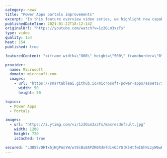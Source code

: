 ```yaml
---
category: news
title: "Power Apps portals improvements"
excerpt: "In this feature overview video series, we highlight new capabilities included in the latest update to Microsoft Power Apps.  Power Apps portals improvements bring new capabilities for makers and developers by providing a new identity management configuration experience with enhanced functionality to"
publishedDateTime: 2021-01-22T18:12:14Z
originalUrl: "https://youtube.com/watch?v=1z2GLm3xzTs"
type: video
quality: 154
heat: 154
published: true

featuredContent: "<iframe width=\"800\" height=\"500\" frameborder=\"0\" src=\"https://www.youtube.com/embed/1z2GLm3xzTs\" allow=\"accelerometer; autoplay; encrypted-media; gyroscope; picture-in-picture\" allowfullscreen></iframe>"

provider:
  name: Microsoft
  domain: microsoft.com
  images:
    - url: "https://smartableai.github.io/microsoft-power-apps/assets/images/organizations/microsoft.com-50x50.jpg"
      width: 50
      height: 50

topics:
  - Power Apps
  - Portals

images:
  - url: "https://i.ytimg.com/vi/1z2GLm3xzTs/maxresdefault.jpg"
    width: 1280
    height: 720
    isCached: true

secured: "LQ8SS/DHTxhjWgPnoYW/wt8sBx8APZK6Rdm7divOJYGtK54tfwIGhNczyW6wHcfVkTKkB1CCArFOy1/wwdAhC7LlFPdE+c1hDitqYr0GWUHWuc4uxergBblNt1gD+Ak8n56V4F6+Rjql8SBfQIv27TMje6ssC9WgQ+/YsVVXfEWX0LM+Ijs5G+mQeLj0rU57ptLwvOJZqWvkYqjW11L9qiFWxCN+8WowOAjJPi2w1pj0yJkzf7sHo6E1mcIxZGxWGJdvdZXhtGVKCUuT6s57h5TNu6mr+rVTUL5Bd+p5DZjmHsUJzO8CtU+x2V2vVdjpC75dXO1sToHCv4MgpJsU6Qq//OtZcZDX2ki3QGFmbc7k4K7ItKTfnDbd2gLWxA9fosbXH9/xycvTy70jl2Gt5qNbt24Zn21k7W+BlyeFLb2T3cQnah8/i+xqgtypZeng;6feciHr4OWPqyiSl0gjXWQ=="
---
```


